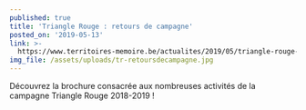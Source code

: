 ```yaml
---
published: true
title: 'Triangle Rouge : retours de campagne'
posted_on: '2019-05-13'
link: >-
  https://www.territoires-memoire.be/actualites/2019/05/triangle-rouge-retours-de-campagne/
img_file: /assets/uploads/tr-retoursdecampagne.jpg
---
```

Découvrez la brochure consacrée aux nombreuses activités de la campagne Triangle Rouge 2018-2019 !
